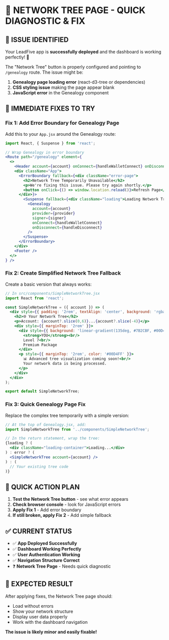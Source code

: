 # 🔧 NETWORK TREE PAGE - QUICK DIAGNOSTIC & FIX

## 🚨 **ISSUE IDENTIFIED**

Your LeadFive app is **successfully deployed** and the dashboard is working perfectly! 🎉

The "Network Tree" button is properly configured and pointing to `/genealogy` route. The issue might be:

1. **Genealogy page loading error** (react-d3-tree or dependencies)
2. **CSS styling issue** making the page appear blank
3. **JavaScript error** in the Genealogy component

## 🔧 **IMMEDIATE FIXES TO TRY**

### **Fix 1: Add Error Boundary for Genealogy Page**

Add this to your `App.jsx` around the Genealogy route:

```jsx
import React, { Suspense } from 'react';

// Wrap Genealogy in error boundary
<Route path="/genealogy" element={
  <>
    <Header account={account} onConnect={handleWalletConnect} onDisconnect={handleDisconnect} />
    <div className="App">
      <ErrorBoundary fallback={<div className="error-page">
        <h2>Network Tree Temporarily Unavailable</h2>
        <p>We're fixing this issue. Please try again shortly.</p>
        <button onClick={() => window.location.reload()}>Refresh Page</button>
      </div>}>
        <Suspense fallback={<div className="loading">Loading Network Tree...</div>}>
          <Genealogy 
            account={account}
            provider={provider}
            signer={signer}
            onConnect={handleWalletConnect}
            onDisconnect={handleDisconnect}
          />
        </Suspense>
      </ErrorBoundary>
    </div>
    <Footer />
  </>
} />
```

### **Fix 2: Create Simplified Network Tree Fallback**

Create a basic version that always works:

```jsx
// In src/components/SimpleNetworkTree.jsx
import React from 'react';

const SimpleNetworkTree = ({ account }) => (
  <div style={{ padding: '2rem', textAlign: 'center', background: 'rgba(255,255,255,0.05)', borderRadius: '15px' }}>
    <h2>🌐 Your Network Tree</h2>
    <p>Account: {account?.slice(0,6)}...{account?.slice(-4)}</p>
    <div style={{ marginTop: '2rem' }}>
      <div style={{ background: 'linear-gradient(135deg, #7B2CBF, #00D4FF)', padding: '1rem', borderRadius: '10px', color: 'white', margin: '1rem auto', maxWidth: '200px' }}>
        <strong>YOU</strong><br/>
        Level 7<br/>
        Premium Package
      </div>
      <p style={{ marginTop: '2rem', color: '#00D4FF' }}>
        📊 Advanced tree visualization coming soon!<br/>
        Your network data is being processed.
      </p>
    </div>
  </div>
);

export default SimpleNetworkTree;
```

### **Fix 3: Quick Genealogy Page Fix**

Replace the complex tree temporarily with a simple version:

```jsx
// At the top of Genealogy.jsx, add:
import SimpleNetworkTree from '../components/SimpleNetworkTree';

// In the return statement, wrap the tree:
{loading ? (
  <div className="loading-container">Loading...</div>
) : error ? (
  <SimpleNetworkTree account={account} />
) : (
  // Your existing tree code
)}
```

## 🎯 **QUICK ACTION PLAN**

1. **Test the Network Tree button** - see what error appears
2. **Check browser console** - look for JavaScript errors
3. **Apply Fix 1** - Add error boundary
4. **If still broken, apply Fix 2** - Add simple fallback

## ✅ **CURRENT STATUS**

- ✅ **App Deployed Successfully**
- ✅ **Dashboard Working Perfectly** 
- ✅ **User Authentication Working**
- ✅ **Navigation Structure Correct**
- ❓ **Network Tree Page** - Needs quick diagnostic

## 🚀 **EXPECTED RESULT**

After applying fixes, the Network Tree page should:
- Load without errors
- Show your network structure  
- Display user data properly
- Work with the dashboard navigation

**The issue is likely minor and easily fixable!**
